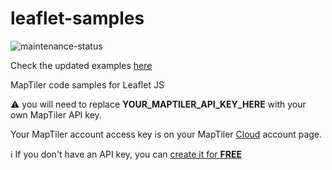 # leaflet-samples

![maintenance-status](https://img.shields.io/badge/maintenance-deprecated-red.svg)

Check the updated examples [here](https://docs.maptiler.com/leaflet/)

MapTiler code samples for Leaflet JS

:warning: you will need to replace **YOUR_MAPTILER_API_KEY_HERE** with your own MapTiler API key.

Your MapTiler account access key is on your MapTiler [Cloud](https://cloud.maptiler.com/account/keys/) account page. 

:information_source: If you don't have an API key, you can [create it for **FREE**](https://cloud.maptiler.com/start)
